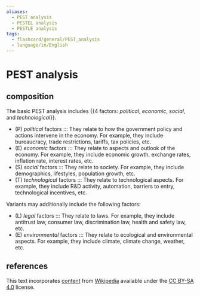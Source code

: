 ```yaml
---
aliases:
  - PEST analysis
  - PESTEL analysis
  - PESTLE analysis
tags:
  - flashcard/general/PEST_analysis
  - language/in/English
---
```


# PEST analysis

## composition

The basic PEST analysis includes {{4 factors: _political_, _economic_, _social_, and _technological_}}. <!--SR:!2024-07-30,38,290-->

- (P) _political_ factors ::: They relate to how the government policy and actions intervene in the economy. For example, they include bureaucracy, trade restrictions, tariffs, tax policies, etc. <!--SR:!2024-07-21,31,270!2024-07-28,39,290-->
- (E) _economic_ factors ::: They relate to aspects and outlook of the economy. For example, they include economic growth, exchange rates, inflation rate, interest rates, etc. <!--SR:!2024-07-11,24,250!2024-08-11,47,290-->
- (S) _social_ factors ::: They relate to society. For example, they include demographics, lifestyles, population growth, etc. <!--SR:!2024-08-14,54,310!2024-08-14,53,310-->
- (T) _technological_ factors ::: They relate to technological aspects. For example, they include R&D activity, automation, barriers to entry, technological incentives, etc. <!--SR:!2024-07-25,37,290!2024-08-12,48,290-->

Variants may additionally include the following factors:

- (L) _legal_ factors ::: They relate to laws. For example, they include antitrust law, consumer law, discrimination law, health and safety law, etc. <!--SR:!2024-08-21,60,310!2024-08-18,57,310-->
- (E) _environmental_ factors ::: They relate to ecological and environmental aspects. For example, they include climate, climate change, weather, etc. <!--SR:!2024-07-24,34,270!2024-08-09,45,290-->

## references

This text incorporates [content](https://en.wikipedia.org/wiki/PEST_analysis) from [Wikipedia](Wikipedia.md) available under the [CC BY-SA 4.0](https://creativecommons.org/licenses/by-sa/4.0/) license.
